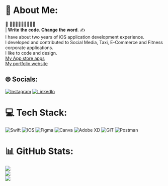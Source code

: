 # 💫 About Me:
 🅳🅴🆅🅴🅻🅾🅿🅴🆁
<br>| 𝐖𝐫𝐢𝐭𝐞 𝐭𝐡𝐞 𝐜𝐨𝐝𝐞. 𝐂𝐡𝐚𝐧𝐠𝐞 𝐭𝐡𝐞 𝐰𝐨𝐫𝐝. ✍️ <br>I have about two years of iOS application development experience.<br>I developed and contributed to Social Media, Taxi, E-Commerce and Fitness corporate applications.<br>I like to code and design.<br>[My App store apps](https://apps.apple.com/tr/developer/yusuf-burak-elkan/id1688419501)<br>[My portfolio website](https://yusufburakelkann.blogspot.com/) 


## 🌐 Socials:
[![Instagram](https://img.shields.io/badge/Instagram-%23E4405F.svg?logo=Instagram&logoColor=white)](https://instagram.com/https://www.instagram.com/y.burakelkan/) [![LinkedIn](https://img.shields.io/badge/LinkedIn-%230077B5.svg?logo=linkedin&logoColor=white)](https://linkedin.com/in/https://www.linkedin.com/in/yusuf-burak-elkan-362392226/) 

# 💻 Tech Stack:
![Swift](https://img.shields.io/badge/swift-F54A2A?style=for-the-badge&logo=swift&logoColor=white) ![IOS](https://img.shields.io/badge/IOS-%2320232a.svg?style=for-the-badge&logo=apple&logoColor=white) 	![Figma](https://img.shields.io/badge/figma-%23F24E1E.svg?style=for-the-badge&logo=figma&logoColor=white) ![Canva](https://img.shields.io/badge/Canva-%2300C4CC.svg?style=for-the-badge&logo=Canva&logoColor=white) ![Adobe XD](https://img.shields.io/badge/Adobe%20XD-470137?style=for-the-badge&logo=Adobe%20XD&logoColor=#FF61F6) ![GIT](https://img.shields.io/badge/Git-fc6d26?style=for-the-badge&logo=git&logoColor=white) ![Postman](https://img.shields.io/badge/Postman-FF6C37?style=for-the-badge&logo=postman&logoColor=white)
# 📊 GitHub Stats:
![](https://github-readme-stats.vercel.app/api?username=burakelkan&theme=dark&hide_border=false&include_all_commits=false&count_private=false)<br/>
![](https://github-readme-streak-stats.herokuapp.com/?user=burakelkan&theme=dark&hide_border=false)<br/>
![](https://github-readme-stats.vercel.app/api/top-langs/?username=burakelkan&theme=dark&hide_border=false&include_all_commits=false&count_private=false&layout=compact)


